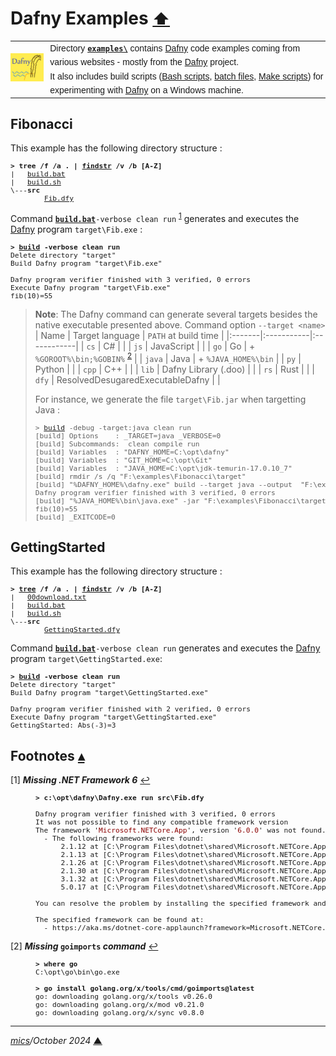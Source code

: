 # <span id="top">Dafny Examples</span> <span style="font-size:90%;">[⬆](../README.md#top)</span>

<table style="font-family:Helvetica,Arial;line-height:1.6;">
  <tr>
  <td style="border:0;padding:0 10px 0 0;min-width:25%;"><a href="https://dafny.org/" rel="external"><img src="../docs/images/dafny-logo.jpg" width="100" alt="Dafny project"/></a></td>
  <td style="border:0;padding:0;vertical-align:text-top;">Directory <a href="."><strong><code>examples\</code></strong></a> contains <a href="https://dafny.org/" rel="external" title="Dafny">Dafny</a> code examples coming from various websites - mostly from the <a href="https://dafny.org/" rel="external" title="Dafny">Dafny</a> project.<br/>
  It also includes build scripts (<a href="https://tldp.org/LDP/Bash-Beginners-Guide/html/sect_02_01.html" rel="external">Bash scripts</a>, <a href="https://en.wikibooks.org/wiki/Windows_Batch_Scripting" rel="external">batch files</a>, <a href="https://makefiletutorial.com/" rel="external">Make scripts</a>) for experimenting with <a href="https://dafny.org/" rel="external">Dafny</a> on a Windows machine.</td>
  </tr>
</table>

## <span id="fib">Fibonacci</span>

This example has the following directory structure :

<pre style="font-size:80%;">
<b>&gt; <a hfef="">tree</a> /f /a . | <a href="">findstr</a> /v /b [A-Z]</b>
|   <a href="./Fibonacci/build.bat">build.bat</a>
|   <a href="./Fibonacci/build.sh">build.sh</a>
\---<b>src</b>
        <a href="./Fibonacci/src/Fib.dfy">Fib.dfy</a>
</pre>

Command [**`build.bat`**](./Fibonacci/build.bat)`-verbose clean run` <sup id="anchor_01">[1](#footnote_01)</sup> generates and executes the [Dafny] program `target\Fib.exe` :

<pre style="font-size:80%;">
<b>&gt; <a href="./Fibonacci/build.bat">build</a> -verbose clean run</b>
Delete directory "target"
Build Dafny program "target\Fib.exe"

Dafny program verifier finished with 3 verified, 0 errors
Execute Dafny program "target\Fib.exe"
fib(10)=55
</pre>

> **Note**: The Dafny command can generate several targets besides the native executable presented above. Command option `--target <name>` 
> |  Name  | Target&nbsp;language | `PATH`&nbsp;at build time |
> |:-------|:-----------|:------------|
> | `cs`   | C#         | |
> | `js`   | JavaScript | |
> | `go`   | Go         | + `%GOROOT%\bin;%GOBIN%` <sup id="anchor_02">[2](#footnote_02)</sup> |
> | `java` | Java       | + `%JAVA_HOME%\bin` |
> | `py`   | Python     | |
> | `cpp`  | C++        | |
> | `lib`  | Dafny Library (.doo) | |
> | `rs`   | Rust    | |
> | `dfy`  | ResolvedDesugaredExecutableDafny | |
>
> For instance, we generate the file `target\Fib.jar` when targetting Java :
> <pre style="font-size:80%;">
> &gt; <a href="./Fibonacci/build.bat">build</a> -debug -target:java clean run</b>
> [build] Options    : _TARGET=java _VERBOSE=0
> [build] Subcommands:  clean compile run
> [build] Variables  : "DAFNY_HOME=C:\opt\dafny"
> [build] Variables  : "GIT_HOME=C:\opt\Git"
> [build] Variables  : "JAVA_HOME=C:\opt\jdk-temurin-17.0.10_7"
> [build] rmdir /s /q "F:\examples\Fibonacci\target"
> [build] "%DAFNY_HOME%\dafny.exe" build --target java --output  "F:\examples\Fibonacci\target\Fib.jar"  "F:\examples\Fibonacci\src\Fib.dfy"
> Dafny program verifier finished with 3 verified, 0 errors
> [build] "%JAVA_HOME%\bin\java.exe" -jar "F:\examples\Fibonacci\target\Fib.jar"
> fib(10)=55
> [build] _EXITCODE=0
> </pre>

<!--================================================================-->
## <span id="getting_started">GettingStarted</span>

This example has the following directory structure :

<pre style="font-size:80%;">
<b>&gt; <a href="">tree</a> /f /a . | <a href="">findstr</a> /v /b [A-Z]</b>
|   <a href="./GettingStarted/00download.txt">00download.txt</a>
|   <a href="./GettingStarted/build.bat">build.bat</a>
|   <a href="./GettingStarted/build.sh">build.sh</a>
\---<b>src</b>
        <a href="./GettingStarted/src/GettingStarted.dfy">GettingStarted.dfy</a>
</pre>

Command [**`build.bat`**](./GettingStarted/build.bat)`-verbose clean run` generates and executes the [Dafny] program `target\GettingStarted.exe`:

<pre style="font-size:80%;">
<b>&gt; <a href="./GettingStarted/build.bat">build</a> -verbose clean run</b>
Delete directory "target"
Build Dafny program "target\GettingStarted.exe"

Dafny program verifier finished with 2 verified, 0 errors
Execute Dafny program "target\GettingStarted.exe"
GettingStarted: Abs(-3)=3
</pre>

<!--=======================================================================-->

## <span id="footnotes">Footnotes</span> [**&#x25B4;**](#top)

<span id="footnote_01">[1]</span> ***Missing .NET Framework 6*** [↩](#anchor_01)

<dl><dd>
<pre style="font-size:80%;">
<b>&gt; c:\opt\dafny\Dafny.exe run src\Fib.dfy</b>
&nbsp;
Dafny program verifier finished with 3 verified, 0 errors
It was not possible to find any compatible framework version
The framework '<span style="color:darkred;">Microsoft.NETCore.App</span>', version '<span style="color:darkred;">6.0.0</span>' was not found.
  - The following frameworks were found:
      2.1.12 at [C:\Program Files\dotnet\shared\Microsoft.NETCore.App]
      2.1.13 at [C:\Program Files\dotnet\shared\Microsoft.NETCore.App]
      2.1.26 at [C:\Program Files\dotnet\shared\Microsoft.NETCore.App]
      2.1.30 at [C:\Program Files\dotnet\shared\Microsoft.NETCore.App]
      3.1.32 at [C:\Program Files\dotnet\shared\Microsoft.NETCore.App]
      5.0.17 at [C:\Program Files\dotnet\shared\Microsoft.NETCore.App]
&nbsp;
You can resolve the problem by installing the specified framework and/or SDK.
&nbsp;
The specified framework can be found at:
  - https://aka.ms/dotnet-core-applaunch?framework=Microsoft.NETCore.App&framework_version=6.0.0&arch=x64&rid=win10-x64
</pre>
</dd></dl>

<span id="footnote_02">[2]</span> ***Missing* <code>goimports</code> *command*** [↩](#anchor_02)

<dl><dd>
<pre style="font-size:80%;">
<b>&gt; where go</b>
C:\opt\go\bin\go.exe
&nbsp;
<b>&gt; go install golang.org/x/tools/cmd/goimports@latest</b>
go: downloading golang.org/x/tools v0.26.0
go: downloading golang.org/x/mod v0.21.0
go: downloading golang.org/x/sync v0.8.0
</pre>
</dd></dl>

***

*[mics](https://lampwww.epfl.ch/~michelou/)/October 2024* [**&#9650;**](#top)
<span id="bottom">&nbsp;</span>

<!-- link refs -->

[dafny]: https://dafny.org/
